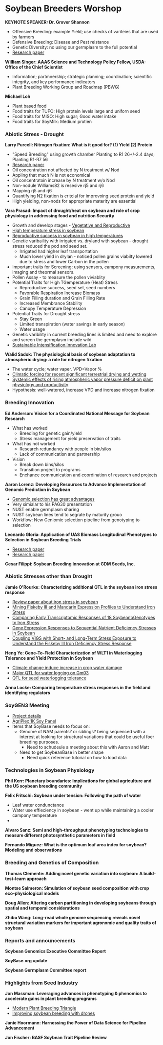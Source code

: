 # __Soybean Breeders Worshop__

__KEYNOTE SPEAKER: Dr. Grover Shannon__
  - Offensive Breeding: example Yield; use checks of variteies that are used by farmers
  - Defensive Breeding: Disease and Pest reistance
  - Genetic Diversity: no using our germplasm to the full potential
  - [Research paper](https://bmcplantbiol.biomedcentral.com/articles/10.1186/1471-2229-10-195)
 
__William Singer: AAAS Science and Technology Policy Fellow, USDA- Office of the Chief Scientist__
  - Information; partmnership; strategic planning; coordination; scientific integrity, and key performance indicators
  - Plant Breeding Working Group and Roadmap (PBWG)
 
__Michael Loh__
  - Plant based food
  - Food traits for TUFO: High protein levels large and uniforn seed
  - Food traits for MISO: High sugar; Good water intake
  - Food traits for SoyMilk: Medium protien

### Abiotic Stress - Drought

__Larry Purcell: Nitrogen fixation: What is it good for? (1) Yield (2) Protein__

  - "Speed Breeding"
using growth chamber Planting to R1 26+/-2.4 days; Planting R1-R7 56
  - [Research paper](https://link.springer.com/article/10.1007/s00122-010-1493-4)
  - Oil concentration not affected by N treatment w/ Nod 
  - Appling that much N is not economical 
  - Oil concentratoin increase by N treatment w/o Nod
  - Non-nodule Williams82 is resesive rj5 and rj6 
  - Mapping rj5 and rj6
  - Quantifying N2 fixation is critcial for improvoing seed protein and yield 
  - High yielding, non-nods for appropriate materity are essential 

__Vara Prasad: Impact of drought/heat on soybean and role of crop physiology in addressing food and nutrition Security__
  - Growth and develop stages - [Vegetative and Reproductive](https://bookstore.ksre.ksu.edu/pubs/MF3339.pdf)
  - [High temperature stress in soybean](https://doi.org/10.2135/cropsci2010.10.0571) 
  - [Reproductive success in soybean in high temperatures](https://pubmed.ncbi.nlm.nih.gov/30095867/)
  - Genetic varibaility with irrigated vs. dryland with soybean - drought stress reduced the pod and seed set.
      * Irrigated had higher leaf transportation 
      * Much lower yield in drylan - noticed pollen grains viabilty lowered due to stress and lower Carbon in the pollen
  - Important traits for Screening: using sensors, campony measurements, imaging and theormal sensors. 
  - Pollen Assay - to measure the pollen viviablity 
  - Potential Traits for High TGemperature (Heat) Stress
      * Reproductive success, seed set, seed numbers
      * Favorable Respiration Increase Biomass
      * Grain Filling duration and Grain Filling Rate
      * Increased Membrance Stability 
      * Canopy Temperature Depression 
 - Potential Traits for Drought stress
      * Stay Green 
      * Limited transpiration (water savings in early season)
      * Water usage
  - Genetic varibility in current breeding lines is limited and need to explore and screen the germplasm include wild 
  - [Sustainable Intensification Innovation Lab](https://www.k-state.edu/siil/)
 
 __Walid Sadok: The physiological basis of soybean adaptation to atmospheric drying: a role for nitrogen fixation__
  - The water cycle; water vaper. VPD=Vapor %
  - [Climatic forcing for recent significant terrestrial drying and wetting](https://www.sciencedirect.com/science/article/abs/pii/S0309170819302787)
  - [Systemic effects of rising atmospheric vapor pressure deficit on plant physiology and productivity](https://onlinelibrary.wiley.com/doi/full/10.1111/gcb.15548)
  - Hypothesis: well-watered, increase VPD and increase nitrogen fixation
  
  
 ### Breeding Innovation
 
__Ed Anderson: Vision for a Coordinated National Message for Soybean Research__
  - What has worked
      * Breeding for genetic gain/yield
      * Stress management for yield preservation of traits
  - What has not worked
      * Research redundancy with people in bin/silos
      * Lack of communication and partnership
  - Vision 
      * Break down bins/silos
      * Transition project to programs
      * Enchance communication and coordination of research and projects
 
__Aaron Lorenz: Developing Resources to Advance Implementation of Genomic Prediction in Soybean__
  - [Genomic selection has great advantages](https://doi.org/10.2135/cropsci2016.09.0742)
  - Very simialar to his PAG30 presentation
  - NUST enable germplasm sharing
  - NUST soybean lines tend to segrate by maturity grouo
  - Workflow: New Geniomic selection pipeline from genotyping to selection

__Leonardo Gloria: Application of UAS Biomass Longitudinal Phenotypes to Selection in Soybean Breeding Trials__
  - [Research paper](https://www.ncbi.nlm.nih.gov/pmc/articles/PMC5499164/)
  - [Research paper](https://www.frontiersin.org/articles/10.3389/fpls.2021.715983/full)
 
__Cesar Filippi: Soybean Breeding Innovation at GDM Seeds, Inc.__
 
### Abiotic Stresses other than Drought

__Jamie O'Rourke: Characterizing additional QTL in the soybean iron stress response__
  - [Review paper about iron stress in soybean](https://acsess.onlinelibrary.wiley.com/doi/10.1002/csc2.20661)
  - [Mining Fiskeby III and Mandarin Expression Profiles to Understand Iron Stress](https://pubmed.ncbi.nlm.nih.gov/34681702/)
  - [Comparing Early Transcriptomic Responses of 18 SoybeanbGenotypes to Iron Stress](https://pubmed.ncbi.nlm.nih.gov/34769077/)
  - [Gene Expression Responses to Sequential Nutrient Deficiency Stresses in Soybean](https://pubmed.ncbi.nlm.nih.gov/33513952/)
  - [Coupling VIGS with Short- and Long-Term Stress Exposure to Understand the Fiskeby III Iron Deficiency Stress Response](https://pubmed.ncbi.nlm.nih.gov/36614091/)
 
__Heng Ye: Gene-To-Field Characterization of WLT1 in Waterlogging Tolerance and Yield Protection in Soybean__
  - [Climate change induce increase in crop water damage](https://pubs.giss.nasa.gov/docs/2002/2002_Rosenzweig_ro02200i.pdf)
  - [Major QTL for water logging on Gm03](https://onlinelibrary.wiley.com/doi/full/10.1111/pce.13190)
  - [QTL for seed waterlogging tolerance](https://link.springer.com/article/10.1007/s10681-020-02736-1)


__Anna Locke: Comparing temperature stress responses in the field and identifying regulators__


### SoyGEN3 Meeting
  - [Project details](https://www.soybeanresearchdata.com/Project.aspx?id=54906)
  - [AgriPlex 1K Soy Panel](https://www.agriplexgenomics.com/_files/ugd/ab9cc9_561640e12f2344be9075fdad35d7fe60.pdf)
  - Items that SoyBase needs to focus on:
      * Genome of NAM parents? or siblings? being sequenced with a interest at looking for structural variations that could be useful foer breeding purposes.
          * Need to schudeule a meeting about this with Aaron and Matt
      * Need to get SoybeanBase in better shape 
          * Need quick reference tutorial on how to load data

### Technologies in Soybean Physiology

__Phil Kerr: Planetary boundaries: Implications for global agriculture and the US soybean breeding community__

__Felix Fritschi: Soybean under tension: Following the path of water__
  - Leaf water condunctance
  - Water use effieciency in soybean - went up while maintaining a cooler campony temperature
  - 


__Alvaro Sanz: Semi and high-throughput phenotyping technologies to measure different photosynthetic parameters in field__


__Fernando Miguez: What is the optimum leaf area index for soybean? Modeling and observations__

### Breeding and Genetics of Composition 

__Thomas Clemente: Adding novel genetic variation into soybean: A build-test-learn approach__

__Montse Salmeron: Simulation of soybean seed composition with crop eco-physiological models__

__Doug Allen: Altering carbon partitioning in developing soybeans through spatial and temporal considerations__

__Zhibo Wang: Long-read whole genome sequencing reveals novel structural variation markers for important agronomic and quality traits of soybean__


### Reports and announcements

__Soybean Genomics Executive Committee Report__

__SoyBase.org update__

__Soybean Germplasm Committee report__


### Highlights from Seed Industry 

__Jon Massman: Leveraging advances in phenotyping & phenomics to accelerate gains in plant breeding programs__
  - [Modern Plant Breeding Triangle](https://www.frontiersin.org/articles/10.3389/fpls.2021.651480/full)
  - [Improving soybean breeding with drones](https://www.spiedigitallibrary.org/conference-proceedings-of-spie/11008/110080U/Improving-soybean-breeding-using-UAS-measurements-of-physiological-maturity/10.1117/12.2519072.short?SSO=1)

__Janie Hoormann: Harnessing the Power of Data Science for Pipeline Advancement__
 

__Jon Fischer: BASF Soybean Trait Pipeline Review__
